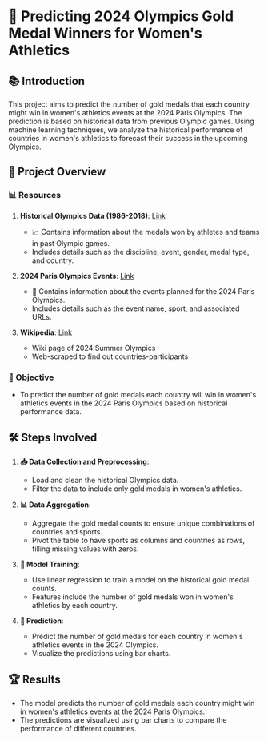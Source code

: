 # 🏅 Predicting 2024 Olympics Gold Medal Winners for Women's Athletics

## 📚 Introduction

This project aims to predict the number of gold medals that each country might win in women's athletics events at the 2024 Paris Olympics. The prediction is based on historical data from previous Olympic games. Using machine learning techniques, we analyze the historical performance of countries in women's athletics to forecast their success in the upcoming Olympics.

## 📝 Project Overview

### 📊 Resources

1. **Historical Olympics Data (1986-2018)**: [Link](https://www.kaggle.com/code/piterfm/olympic-games-1986-2022-data-visualization#How-is-data-look-like)
    - 📈 Contains information about the medals won by athletes and teams in past Olympic games.
    - Includes details such as the discipline, event, gender, medal type, and country.

2. **2024 Paris Olympics Events**: [Link](https://www.kaggle.com/datasets/piterfm/paris-2024-olympic-summer-games)
    - 📅 Contains information about the events planned for the 2024 Paris Olympics.
    - Includes details such as the event name, sport, and associated URLs.

3. **Wikipedia**: [Link](https://en.wikipedia.org/wiki/2024_Summer_Olympics)
    - Wiki page of 2024 Summer Olympics
    - Web-scraped to find out countries-participants

### 🎯 Objective

- To predict the number of gold medals each country will win in women's athletics events in the 2024 Paris Olympics based on historical performance data.

## 🛠️ Steps Involved

1. **📥 Data Collection and Preprocessing**:
    - Load and clean the historical Olympics data.
    - Filter the data to include only gold medals in women's athletics.

2. **📊 Data Aggregation**:
    - Aggregate the gold medal counts to ensure unique combinations of countries and sports.
    - Pivot the table to have sports as columns and countries as rows, filling missing values with zeros.

3. **🤖 Model Training**:
    - Use linear regression to train a model on the historical gold medal counts.
    - Features include the number of gold medals won in women's athletics by each country.

4. **🔮 Prediction**:
    - Predict the number of gold medals for each country in women's athletics events in the 2024 Olympics.
    - Visualize the predictions using bar charts.

## 🏆 Results

- The model predicts the number of gold medals each country might win in women's athletics events at the 2024 Paris Olympics.
- The predictions are visualized using bar charts to compare the performance of different countries.
